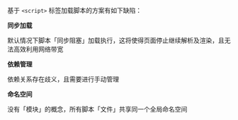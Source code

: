 基于 `<script>` 标签加载脚本的方案有如下缺陷：

__同步加载__

默认情况下脚本「同步阻塞」加载执行，这将使得页面停止继续解析及渲染，且无法高效利用网络带宽

__依赖管理__

依赖关系存在歧义，且需要进行手动管理

__命名空间__

没有「模块」的概念，所有脚本「文件」共享同一个全局命名空间
